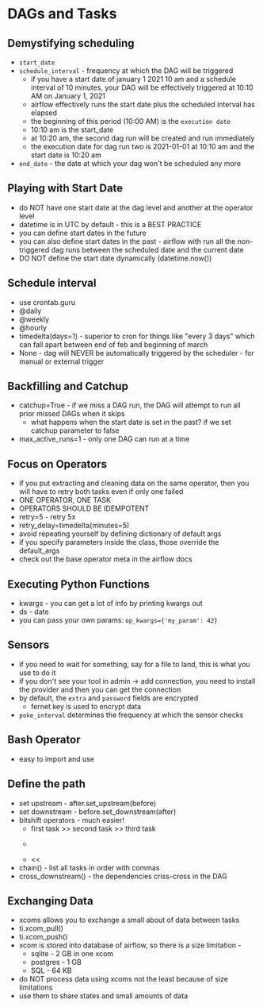 # DAGs and Tasks

## Demystifying scheduling

- `start_date`
- `schedule_interval` - frequency at which the DAG will be triggered
  - if you have a start date of january 1 2021 10 am and a schedule interval of 10 minutes, your DAG will be effectively triggered at 10:10 AM on January 1, 2021
  - airflow effectively runs the start date plus the scheduled interval has elapsed
  - the beginning of this period (10:00 AM) is the `execution date`
  - 10:10 am is the start_date
  - at 10:20 am, the second dag run will be created and run immediately
  - the execution date for dag run two is 2021-01-01 at 10:10 am and the start date is 10:20 am
- `end_date` - the date at which your dag won't be scheduled any more

## Playing with Start Date

- do NOT have one start date at the dag level and another at the operator level
- datetime is in UTC by default - this is a BEST PRACTICE
- you can define start dates in the future
- you can also define start dates in the past - airflow with run all the non-triggered dag runs between the scheduled date and the current date
- DO NOT define the start date dynamically (datetime.now())

## Schedule interval

- use crontab.guru
- @daily
- @weekly
- @hourly
- timedelta(days=1) - superior to cron for things like "every 3 days" which can fall apart between end of feb and beginning of march
- None - dag will NEVER be automatically triggered by the scheduler - for manual or external trigger

## Backfilling and Catchup

- catchup=True - if we miss a DAG run, the DAG will attempt to run all prior missed DAGs when it skips
  - what happens when the start date is set in the past? if we set catchup parameter to false
- max_active_runs=1 - only one DAG can run at a time

## Focus on Operators

- if you put extracting and cleaning data on the same operator, then you will have to retry both tasks even if only one failed
- ONE OPERATOR, ONE TASK
- OPERATORS SHOULD BE IDEMPOTENT
- retry=5 - retry 5x
- retry_delay=timedelta(minutes=5)
- avoid repeating yourself by defining dictionary of default args
- if you specify parameters inside the class, those override the default_args
- check out the base operator meta in the airflow docs

## Executing Python Functions

- kwargs - you can get a lot of info by printing kwargs out
- ds - date
- you can pass your own params: `op_kwargs={'my_param': 42}`

## Sensors

- if you need to wait for something, say for a file to land, this is what you use to do it
- if you don't see your tool in admin -> add connection, you need to install the provider and then you can get the connection
- by default, the `extra` and `password` fields are encrypted
  - fernet key is used to encrypt data
- `poke_interval` determines the frequency at which the sensor checks

## Bash Operator

- easy to import and use

## Define the path

- set upstream - after.set_upstream(before)
- set downstream - before.set_downstream(after)
- bitshift operators - much easier!
  - first task >> second task >> third task
  - > >
  - <<
- chain() - list all tasks in order with commas
- cross_downstream() - the dependencies criss-cross in the DAG

## Exchanging Data

- xcoms allows you to exchange a small about of data between tasks
- ti.xcom_pull()
- ti.xcom_push()
- xcom is stored into database of airflow, so there is a size limitation -
  - sqlite - 2 GB in one xcom
  - postgres - 1 GB
  - SQL - 64 KB
- do NOT process data using xcoms not the least because of size limitations
- use them to share states and small amounts of data
